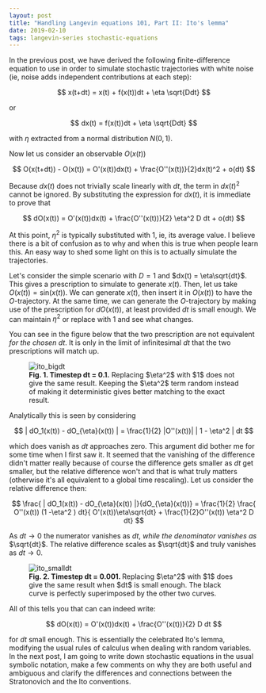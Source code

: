 ```yaml
---
layout: post
title: "Handling Langevin equations 101, Part II: Ito's lemma"
date: 2019-02-10
tags: langevin-series stochastic-equations
---
```


In the previous post, we have derived the following finite-difference equation to use in order to simulate stochastic trajectories with white noise (ie, noise adds independent contributions at each step):

$$
x(t+dt) = x(t) + f(x(t))dt + \eta \sqrt{Ddt}
$$

or

$$
dx(t) = f(x(t))dt + \eta \sqrt{Ddt}
$$

with $\eta$ extracted from a normal distribution $N(0, 1)$.

Now let us consider an observable $O(x(t))$

$$
O(x(t+dt)) - O(x(t)) = O'(x(t))dx(t) + \frac{O''(x(t))}{2}dx(t)^2 + o(dt)
$$

Because $dx(t)$ does not trivially scale linearly with $dt$, the term in $dx(t)^2$ cannot be ignored. By substituting the expression for $dx(t)$, it is immediate to prove that

$$
dO(x(t)) = O'(x(t))dx(t) + \frac{O''(x(t))}{2} \eta^2 D dt + o(dt)
$$

At this point, $\eta^2$ is typically substituted with $1$, ie, its average value. I believe there is a bit of confusion as to why and when this is true when people learn this. An easy way to shed some light on this is to actually simulate the trajectories.

Let's consider the simple scenario with $D=1$ and $dx(t) = \eta\sqrt{dt}$. This gives a prescription to simulate to generate $x(t)$. Then, let us take $O(x(t)) = \mathrm{sin}(x(t))$. We can generate $x(t)$, then insert it in $O(x(t))$ to have the $O$-trajectory. At the same time, we can generate the $O$-trajectory by making use of the prescription for $dO(x(t))$, at least provided $dt$ is small enough. We can maintain $\eta^2$ or replace with 1 and see what changes.

You can see in the figure below that the two prescription are not equivalent _for the chosen dt_. It is only in the limit of infinitesimal $dt$ that the two prescriptions will match up.

<figure>
<img src="{{ site.url }}/img/ito_bigdt.png" alt="ito_bigdt">
<figcaption><b>Fig. 1. Timestep dt = 0.1.</b> Replacing $\eta^2$ with $1$ does not give the same result. Keeping the $\eta^2$ term random instead of making it deterministic gives better matching to the exact result.</figcaption>
</figure>

Analytically this is seen by considering

$$
| dO_1(x(t)) - dO_{\eta}(x(t)) | = \frac{1}{2} |O''(x(t))| |  1 - \eta^2 | dt
$$

which does vanish as $dt$ approaches zero. This argument did bother me for some time when I first saw it. It seemed that the vanishing of the difference didn't matter really because of course the difference gets smaller as $dt$ get smaller, but the relative difference won't and that is what truly matters (otherwise it's all equivalent to a global time rescaling). Let us consider the relative difference then:

$$
\frac{ | dO_1(x(t)) - dO_{\eta}(x(t)) |}{dO_{\eta}(x(t))} = \frac{1}{2} \frac{ O''(x(t)) (1 -\eta^2 ) dt}{ O'(x(t))\eta\sqrt{dt} + \frac{1}{2}O''(x(t)) \eta^2 D dt}
$$

As $dt \rightarrow 0$ the numerator vanishes as $dt$, _while the denominator vanishes as_ $\sqrt{dt}$. The relative difference scales as $\sqrt{dt}$ and truly vanishes as $dt \rightarrow 0$.

<figure>
<img src="{{ site.url }}/img/ito_smalldt.png" alt="ito_smalldt">
<figcaption><b>Fig. 2. Timestep dt = 0.001. </b> Replacing $\eta^2$ with $1$ does give the same result when $dt$ is small enough. The black curve is perfectly superimposed by the other two curves. </figcaption>
</figure>

All of this tells you that can can indeed write:

$$
dO(x(t)) = O'(x(t))dx(t) + \frac{O''(x(t))}{2} D dt
$$

for $dt$ small enough. This is essentially the celebrated Ito's lemma, modifying the usual rules of calculus when dealing with random variables. In the next post, I am going to write down stochastic equations in the usual symbolic notation, make a few comments on why they are both useful and ambiguous and clarify the differences and connections between the Stratonovich and the Ito conventions.